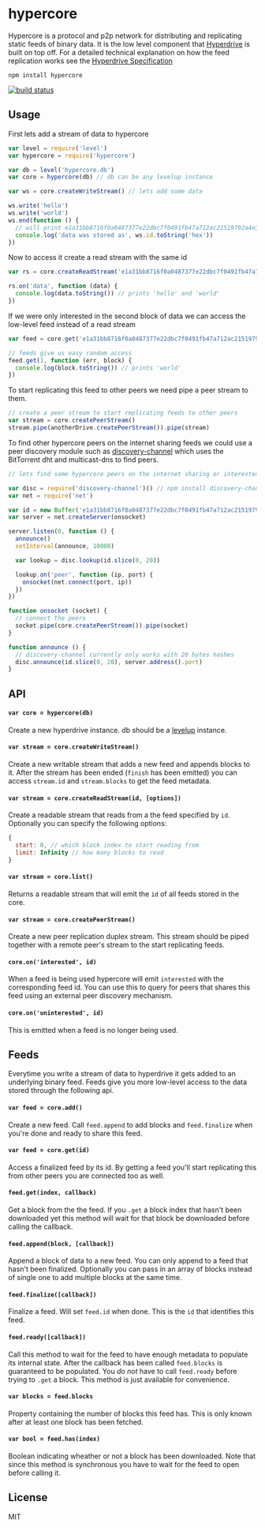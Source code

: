 # hypercore

Hypercore is a protocol and p2p network for distributing and replicating static feeds of binary data. It is the low level component that [Hyperdrive](https://github.com/mafintosh/hyperdrive) is built on top off. For a detailed technical explanation on how the feed replication works see the [Hyperdrive Specification](https://github.com/mafintosh/hyperdrive/blob/master/SPECIFICATION.md)

```
npm install hypercore
```

[![build status](http://img.shields.io/travis/mafintosh/hypercore.svg?style=flat)](http://travis-ci.org/mafintosh/hypercore)

## Usage

First lets add a stream of data to hypercore

``` js
var level = require('level')
var hypercore = require('hypercore')

var db = level('hypercore.db')
var core = hypercore(db) // db can be any levelup instance

var ws = core.createWriteStream() // lets add some data

ws.write('hello')
ws.write('world')
ws.end(function () {
  // will print e1a31bb8716f0a0487377e22dbc7f0491fb47a712ac21519792a4e32cf56fb6f
  console.log('data was stored as', ws.id.toString('hex'))
})
```

Now to access it create a read stream with the same id

``` js
var rs = core.createReadStream('e1a31bb8716f0a0487377e22dbc7f0491fb47a712ac21519792a4e32cf56fb6f')

rs.on('data', function (data) {
  console.log(data.toString()) // prints 'hello' and 'world'
})
```

If we were only interested in the second block of data we can access the low-level feed instead of a read stream

``` js
var feed = core.get('e1a31bb8716f0a0487377e22dbc7f0491fb47a712ac21519792a4e32cf56fb6f')

// feeds give us easy random access
feed.get(1, function (err, block) {
  console.log(block.toString()) // prints 'world'
})
```

To start replicating this feed to other peers we need pipe a peer stream to them.

``` js
// create a peer stream to start replicating feeds to other peers
var stream = core.createPeerStream()
stream.pipe(anotherDrive.createPeerStream()).pipe(stream)
```

To find other hypercore peers on the internet sharing feeds we could use a peer discovery module such as [discovery-channel](https://github.com/maxogden/discovery-channel) which uses the BitTorrent dht and multicast-dns to find peers.

``` js
// lets find some hypercore peers on the internet sharing or interested in our feed

var disc = require('discovery-channel')() // npm install discovery-channel
var net = require('net')

var id = new Buffer('e1a31bb8716f0a0487377e22dbc7f0491fb47a712ac21519792a4e32cf56fb6f', 'hex')
var server = net.createServer(onsocket)

server.listen(0, function () {
  announce()
  setInterval(announce, 10000)

  var lookup = disc.lookup(id.slice(0, 20))

  lookup.on('peer', function (ip, port) {
    onsocket(net.connect(port, ip))
  })
})

function onsocket (socket) {
  // connect the peers
  socket.pipe(core.createPeerStream()).pipe(socket)
}

function announce () {
  // discovery-channel currently only works with 20 bytes hashes
  disc.announce(id.slice(0, 20), server.address().port)
}
```

## API

#### `var core = hypercore(db)`

Create a new hyperdrive instance. db should be a [levelup](https://github.com/level/levelup) instance.

#### `var stream = core.createWriteStream()`

Create a new writable stream that adds a new feed and appends blocks to it.
After the stream has been ended (`finish` has been emitted) you can access `stream.id` and `stream.blocks` to get the feed metadata.

#### `var stream = core.createReadStream(id, [options])`

Create a readable stream that reads from a the feed specified by `id`. Optionally you can specify the following options:

``` js
{
  start: 0, // which block index to start reading from
  limit: Infinity // how many blocks to read
}
```

#### `var stream = core.list()`

Returns a readable stream that will emit the `id` of all feeds stored in the core.

#### `var stream = core.createPeerStream()`

Create a new peer replication duplex stream. This stream should be piped together with a remote peer's stream to the start replicating feeds.

#### `core.on('interested', id)`

When a feed is being used hypercore will emit `interested` with the corresponding feed id. You can use this to query for peers that shares this feed using an external peer discovery mechanism.

#### `core.on('uninterested', id)`

This is emitted when a feed is no longer being used.

## Feeds

Everytime you write a stream of data to hyperdrive it gets added to an underlying binary feed. Feeds give you more low-level access to the data stored through the following api.

#### `var feed = core.add()`

Create a new feed. Call `feed.append` to add blocks and `feed.finalize` when you're done and ready to share this feed.

#### `var feed = core.get(id)`

Access a finalized feed by its id. By getting a feed you'll start replicating this from other peers you are connected too as well.

#### `feed.get(index, callback)`

Get a block from the the feed. If you `.get` a block index that hasn't been downloaded yet this method will wait for that block be downloaded before calling the callback.

#### `feed.append(block, [callback])`

Append a block of data to a new feed. You can only append to a feed that hasn't been finalized. Optionally you can pass in an array of blocks instead of single one to add multiple blocks at the same time.

#### `feed.finalize([callback])`

Finalize a feed. Will set `feed.id` when done. This is the `id` that identifies this feed.

#### `feed.ready([callback])`

Call this method to wait for the feed to have enough metadata to populate its internal state.
After the callback has been called `feed.blocks` is guaranteed to be populated. You *do not* have to call `feed.ready` before trying to `.get` a block. This method is just available for convenience.

#### `var blocks = feed.blocks`

Property containing the number of blocks this feed has. This is only known after at least one block has been fetched.

#### `var bool = feed.has(index)`

Boolean indicating wheather or not a block has been downloaded. Note that since this method is synchronous you have to wait for the feed to open before calling it.

## License

MIT
